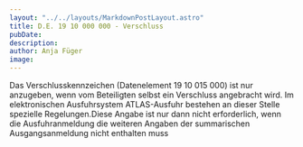 ```yaml
---
layout: "../../layouts/MarkdownPostLayout.astro"
title: D.E. 19 10 000 000 - Verschluss
pubDate: 
description: 
author: Anja Füger
image: 
---
```


Das Verschlusskennzeichen (Datenelement 19 10 015 000) ist nur anzugeben, wenn vom Beteiligten selbst ein Verschluss angebracht wird. Im elektronischen Ausfuhrsystem ATLAS-Ausfuhr bestehen an dieser Stelle spezielle Regelungen.Diese Angabe ist nur dann nicht erforderlich, wenn die Ausfuhranmeldung die weiteren Angaben der summarischen Ausgangsanmeldung nicht enthalten muss